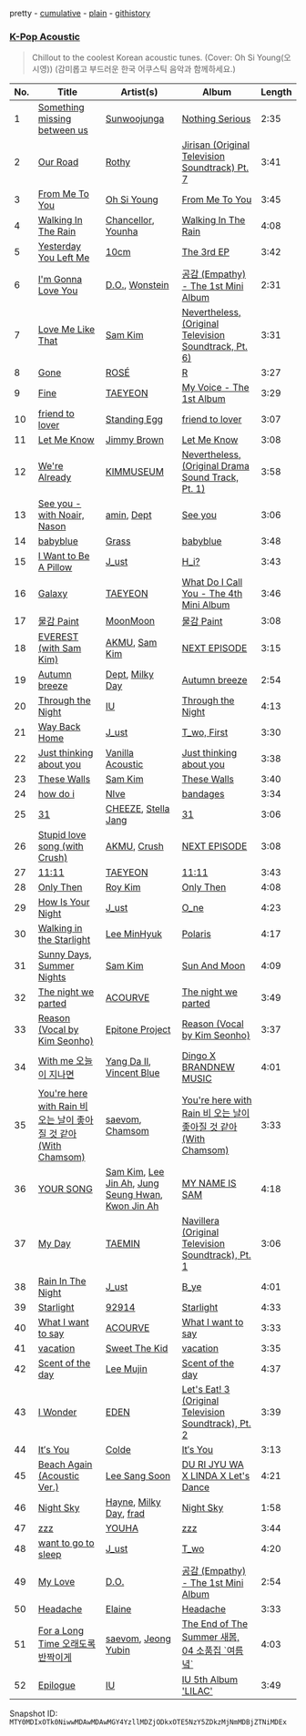 pretty - [cumulative](/playlists/cumulative/37i9dQZF1DX1wdZM1FEz79.md) - [plain](/playlists/plain/37i9dQZF1DX1wdZM1FEz79) - [githistory](https://github.githistory.xyz/mackorone/spotify-playlist-archive/blob/main/playlists/plain/37i9dQZF1DX1wdZM1FEz79)

### [K\-Pop Acoustic](https://open.spotify.com/playlist/37i9dQZF1DX1wdZM1FEz79)

> Chillout to the coolest Korean acoustic tunes\. \(Cover: Oh Si Young\(오시영\)\) \(감미롭고 부드러운 한국 어쿠스틱 음악과 함께하세요.\)

| No. | Title | Artist(s) | Album | Length |
|---|---|---|---|---|
| 1 | [Something missing between us](https://open.spotify.com/track/2HJGLIMw4jK21i93h7OLTg) | [Sunwoojunga](https://open.spotify.com/artist/04L3elxyr0XFua2Ek3domW) | [Nothing Serious](https://open.spotify.com/album/5aSX6Isg7e4xCJ7lilMuXn) | 2:35 |
| 2 | [Our Road](https://open.spotify.com/track/20xuppDWJjs0KO7XWPhkWo) | [Rothy](https://open.spotify.com/artist/0jUn8CXobOt0IixyR72una) | [Jirisan \(Original Television Soundtrack\) Pt\. 7](https://open.spotify.com/album/0rKLZ5eZFuyezfbkJeza3l) | 3:41 |
| 3 | [From Me To You](https://open.spotify.com/track/421hiNw7zfbeS9wALKMr5K) | [Oh Si Young](https://open.spotify.com/artist/0l5rg9dt1t4L9MZWfm8bTI) | [From Me To You](https://open.spotify.com/album/3GomXLTbqeK1piqSa7ryWW) | 3:45 |
| 4 | [Walking In The Rain](https://open.spotify.com/track/1lf2bl8eVxd6oDrTcpCbUs) | [Chancellor](https://open.spotify.com/artist/0u06YeydlBk3awnk5KgdBx), [Younha](https://open.spotify.com/artist/6GwM5CHqhWXzG3l5kzRSAS) | [Walking In The Rain](https://open.spotify.com/album/4PzHDoJiH4w7LZDOFxyD2n) | 4:08 |
| 5 | [Yesterday You Left Me](https://open.spotify.com/track/0JCAyXUAaQDj4NgwviZ2sC) | [10cm](https://open.spotify.com/artist/6zn0ihyAApAYV51zpXxdEp) | [The 3rd EP](https://open.spotify.com/album/3C9boxwboGAAwNcZoax7Hi) | 3:42 |
| 6 | [I'm Gonna Love You](https://open.spotify.com/track/1jxGBe4s8FwL2ZeNWszVuu) | [D.O.](https://open.spotify.com/artist/2CQZr2RPZmrcvDnaod1ldC), [Wonstein](https://open.spotify.com/artist/5o615XColiSVMPDWlslKSk) | [공감 \(Empathy\) \- The 1st Mini Album](https://open.spotify.com/album/4dqWy2Soq1Z1rqgKfXOATk) | 2:31 |
| 7 | [Love Me Like That](https://open.spotify.com/track/1lhm29o3syw122xynSKaAK) | [Sam Kim](https://open.spotify.com/artist/4BBN286rBKyCWsSPq2cxYO) | [Nevertheless, \(Original Television Soundtrack, Pt\. 6\)](https://open.spotify.com/album/4MLxdCgljBck6ddj3BKFTi) | 3:31 |
| 8 | [Gone](https://open.spotify.com/track/2dHoVW9AxJVSRebPRyV2aA) | [ROSÉ](https://open.spotify.com/artist/3eVa5w3URK5duf6eyVDbu9) | [R](https://open.spotify.com/album/5BQcoDfcZ8aBcikYX9B7Ob) | 3:27 |
| 9 | [Fine](https://open.spotify.com/track/6CdUgvL597jWmW4w8P5kHs) | [TAEYEON](https://open.spotify.com/artist/3qNVuliS40BLgXGxhdBdqu) | [My Voice \- The 1st Album](https://open.spotify.com/album/6DlCl3hBP1Gwhn0tgitGfN) | 3:29 |
| 10 | [friend to lover](https://open.spotify.com/track/7un5FM27KmkEMpsPQ2T062) | [Standing Egg](https://open.spotify.com/artist/6a3Mfrn2XBR1DfPg1QGa1d) | [friend to lover](https://open.spotify.com/album/4bjDmQW2Vu2Br4RPCi12hr) | 3:07 |
| 11 | [Let Me Know](https://open.spotify.com/track/1SPDWTBH7qcjbZ8zMRXlQ9) | [Jimmy Brown](https://open.spotify.com/artist/5YPCpDIPOY4WqY9Bqdw4Uc) | [Let Me Know](https://open.spotify.com/album/1x7V4e67JZoCpJWXSb8Yw1) | 3:08 |
| 12 | [We're Already](https://open.spotify.com/track/1kuML8BXbxGjfxQ1FkJPwI) | [KIMMUSEUM](https://open.spotify.com/artist/1NVRvV0KqaO7VtSaVQcm3V) | [Nevertheless, \(Original Drama Sound Track, Pt\. 1\)](https://open.spotify.com/album/6WTV5WckTQI2FjyI5YP1PG) | 3:58 |
| 13 | [See you \- with Noair, Nason](https://open.spotify.com/track/5HFl0JaGH9FPvI4Z7kVINo) | [amin](https://open.spotify.com/artist/05FbaV2QkbVQoHri4l491N), [Dept](https://open.spotify.com/artist/48JtfAggQQpfUXQNxkGm5U) | [See you](https://open.spotify.com/album/5XNFZVAs12EnZfZu7hJLNG) | 3:06 |
| 14 | [babyblue](https://open.spotify.com/track/3G11VWK4YHumpMmJhs11pY) | [Grass](https://open.spotify.com/artist/3IAV4UlkGi0MzK0rEijrHi) | [babyblue](https://open.spotify.com/album/5THYTuiOWFn46iwKVfJjO2) | 3:48 |
| 15 | [I Want to Be A Pillow](https://open.spotify.com/track/0p2Rh63rx8xbxVPwol2EmA) | [J\_ust](https://open.spotify.com/artist/6Jj218qsLCZlYHwRGbXEGZ) | [H\_i?](https://open.spotify.com/album/72uhm3L8qHUsKHneApbolo) | 3:43 |
| 16 | [Galaxy](https://open.spotify.com/track/41O17Xo25mbbvay3AOHC8C) | [TAEYEON](https://open.spotify.com/artist/3qNVuliS40BLgXGxhdBdqu) | [What Do I Call You \- The 4th Mini Album](https://open.spotify.com/album/70XJeDlFe1LmZo1lyFKyq3) | 3:46 |
| 17 | [물감 Paint](https://open.spotify.com/track/1HbRmJsM1oi7zTlKZtMVGS) | [MoonMoon](https://open.spotify.com/artist/1LOeaOZCreokgQaauWT5rV) | [물감 Paint](https://open.spotify.com/album/7j8U1x5nDleP8O6ZLW93Lz) | 3:08 |
| 18 | [EVEREST \(with Sam Kim\)](https://open.spotify.com/track/1c3WMOE7Q0dCFN6bjT8KWo) | [AKMU](https://open.spotify.com/artist/6OwKE9Ez6ALxpTaKcT5ayv), [Sam Kim](https://open.spotify.com/artist/4BBN286rBKyCWsSPq2cxYO) | [NEXT EPISODE](https://open.spotify.com/album/0Pt0eGpyNO5dDN8PORypSy) | 3:15 |
| 19 | [Autumn breeze](https://open.spotify.com/track/0nmdvYrzUgocrXt6IDanCj) | [Dept](https://open.spotify.com/artist/48JtfAggQQpfUXQNxkGm5U), [Milky Day](https://open.spotify.com/artist/7FIqXqYZHMomTAcTXF4UHu) | [Autumn breeze](https://open.spotify.com/album/1zPdH4xj4rZsLVRtgO8MRI) | 2:54 |
| 20 | [Through the Night](https://open.spotify.com/track/1Bb6jVrsg8cXxMCBxIWJUn) | [IU](https://open.spotify.com/artist/3HqSLMAZ3g3d5poNaI7GOU) | [Through the Night](https://open.spotify.com/album/1zQnkQc68sQj2Ns5GIuxld) | 4:13 |
| 21 | [Way Back Home](https://open.spotify.com/track/4M13QYXUbkv5cWYqw7m88u) | [J\_ust](https://open.spotify.com/artist/6Jj218qsLCZlYHwRGbXEGZ) | [T\_wo, First](https://open.spotify.com/album/2VTq68lUwuwceZbQdrPj6V) | 3:30 |
| 22 | [Just thinking about you](https://open.spotify.com/track/1ew4EemwjPuSsCuj1ezEfB) | [Vanilla Acoustic](https://open.spotify.com/artist/57xPD2CfuwxN6Ld7rf2iLG) | [Just thinking about you](https://open.spotify.com/album/5Svdk66Dvkf51EyVQCIf5u) | 3:38 |
| 23 | [These Walls](https://open.spotify.com/track/6WoloXr2PXu8FRYZFtzbij) | [Sam Kim](https://open.spotify.com/artist/4BBN286rBKyCWsSPq2cxYO) | [These Walls](https://open.spotify.com/album/2m4ekwYIbphT3mENFLouhK) | 3:40 |
| 24 | [how do i](https://open.spotify.com/track/0RNXXh47lufWmSro2CbsQh) | [NIve](https://open.spotify.com/artist/1qOPo6b0U3t7BpyO8Ti1MF) | [bandages](https://open.spotify.com/album/1UZLvFGY6S1xSZJ8wnhnZW) | 3:34 |
| 25 | [31](https://open.spotify.com/track/4oBmGC76HpltDdr0mx2h2i) | [CHEEZE](https://open.spotify.com/artist/6NdzNrBP8Jbhzp6h7yojht), [Stella Jang](https://open.spotify.com/artist/2Y9AUayH5pyZpVfkDYDfJV) | [31](https://open.spotify.com/album/1gG4FphDb3kinYZ4oaEtu0) | 3:06 |
| 26 | [Stupid love song \(with Crush\)](https://open.spotify.com/track/66NRKCEurE3Oq12BViuqAQ) | [AKMU](https://open.spotify.com/artist/6OwKE9Ez6ALxpTaKcT5ayv), [Crush](https://open.spotify.com/artist/6aLdhHUqgdKE86xbtNmY8g) | [NEXT EPISODE](https://open.spotify.com/album/0Pt0eGpyNO5dDN8PORypSy) | 3:08 |
| 27 | [11:11](https://open.spotify.com/track/093PI3mdUvOSlvMYDwnV1e) | [TAEYEON](https://open.spotify.com/artist/3qNVuliS40BLgXGxhdBdqu) | [11:11](https://open.spotify.com/album/6ZLQnQfsxbsdLNff0gz2Qe) | 3:43 |
| 28 | [Only Then](https://open.spotify.com/track/7mFigNlS2dsKMhcmJyfpeg) | [Roy Kim](https://open.spotify.com/artist/3ErHVJMsxTq2lLSmnONBm9) | [Only Then](https://open.spotify.com/album/4erAMXv1Uin2wnf1vW4Eqq) | 4:08 |
| 29 | [How Is Your Night](https://open.spotify.com/track/0b3gVNccZdoCLUZ4Dzaase) | [J\_ust](https://open.spotify.com/artist/6Jj218qsLCZlYHwRGbXEGZ) | [O\_ne](https://open.spotify.com/album/0fbVHkoxzHbm6RDa9IOUGC) | 4:23 |
| 30 | [Walking in the Starlight](https://open.spotify.com/track/3wT6q6lHoOpZUM38uPSUTF) | [Lee MinHyuk](https://open.spotify.com/artist/2KbxyNY5Dt6CJ6FBLcWfkH) | [Polaris](https://open.spotify.com/album/230aWpzxURX48FY6WtMe9s) | 4:17 |
| 31 | [Sunny Days, Summer Nights](https://open.spotify.com/track/4fi9IIcjYzxRTRwJUyFO6Q) | [Sam Kim](https://open.spotify.com/artist/4BBN286rBKyCWsSPq2cxYO) | [Sun And Moon](https://open.spotify.com/album/0AsQlY5YENtlvd8SLnrSxX) | 4:09 |
| 32 | [The night we parted](https://open.spotify.com/track/7sCOwMK98Bc3f6hFS0jgkM) | [ACOURVE](https://open.spotify.com/artist/0i9MWBqCpPeaJu6rJkrOoA) | [The night we parted](https://open.spotify.com/album/3ziY8tTralGg3ew6bTTJGD) | 3:49 |
| 33 | [Reason \(Vocal by Kim Seonho\)](https://open.spotify.com/track/1qDpiJRazdFxAfFZIVWy12) | [Epitone Project](https://open.spotify.com/artist/0RLe3YEakXpt0FEXyFtwgN) | [Reason \(Vocal by Kim Seonho\)](https://open.spotify.com/album/5MnLSMaZmIPQf6oMyUiGas) | 3:37 |
| 34 | [With me 오늘이 지나면](https://open.spotify.com/track/12NNRxfewZV8ey2qxQv9pa) | [Yang Da Il](https://open.spotify.com/artist/5DnjOSzLCfn4hDbLECq8pt), [Vincent Blue](https://open.spotify.com/artist/2AZgVjkPB4a4ULepFyPPgZ) | [Dingo X BRANDNEW MUSIC](https://open.spotify.com/album/5LTNMxhEkangYCNUldlQI9) | 4:01 |
| 35 | [You're here with Rain 비 오는 날이 좋아질 것 같아 \(With Chamsom\)](https://open.spotify.com/track/3sHe6Zqj9BVYqNHmV8YvOx) | [saevom](https://open.spotify.com/artist/4GAVUIrGNz35VbCFfHTsca), [Chamsom](https://open.spotify.com/artist/5xNWQgdUZS4YN7xAYItpKi) | [You're here with Rain 비 오는 날이 좋아질 것 같아 \(With Chamsom\)](https://open.spotify.com/album/7v0pFPnfFlTIiXxWXQipYZ) | 3:33 |
| 36 | [YOUR SONG](https://open.spotify.com/track/6XshUdxavknBQlcnu72LpD) | [Sam Kim](https://open.spotify.com/artist/4BBN286rBKyCWsSPq2cxYO), [Lee Jin Ah](https://open.spotify.com/artist/4SzO3ea2qcjg1uLyNJAWnM), [Jung Seung Hwan](https://open.spotify.com/artist/7l8rOFwZFQ3G0sgZ7gjGng), [Kwon Jin Ah](https://open.spotify.com/artist/0kRAVpQhUUArA8UnYwEdeZ) | [MY NAME IS SAM](https://open.spotify.com/album/6GUiTUgcpkhKlCZMTLLMI3) | 4:18 |
| 37 | [My Day](https://open.spotify.com/track/6tRGDcL8puwtHHPhac0uoq) | [TAEMIN](https://open.spotify.com/artist/13rF01aOogvnkuQXOlgTW8) | [Navillera \(Original Television Soundtrack\), Pt\. 1](https://open.spotify.com/album/4G8Gt7AamVOeGVo9Tq031e) | 3:06 |
| 38 | [Rain In The Night](https://open.spotify.com/track/3ISTUp8tjTZxDQyhwMQbP5) | [J\_ust](https://open.spotify.com/artist/6Jj218qsLCZlYHwRGbXEGZ) | [B\_ye](https://open.spotify.com/album/7JKxvinZqgB6w5X7ck8Wwk) | 4:01 |
| 39 | [Starlight](https://open.spotify.com/track/05ho1OFzZj2yGMcEGPKtCF) | [92914](https://open.spotify.com/artist/0Zoe6ljAJo85rggnN6OaOF) | [Starlight](https://open.spotify.com/album/7hhddpXpVkzeJBgR4zkis2) | 4:33 |
| 40 | [What I want to say](https://open.spotify.com/track/4door6xOPf2auseb5Foc9f) | [ACOURVE](https://open.spotify.com/artist/0i9MWBqCpPeaJu6rJkrOoA) | [What I want to say](https://open.spotify.com/album/3X1pv6uPPiNc9hR2XyGbY1) | 3:33 |
| 41 | [vacation](https://open.spotify.com/track/3czFLae2AYohB3q3edHKMr) | [Sweet The Kid](https://open.spotify.com/artist/4qaGGZulMdVRK7uDgGAaNq) | [vacation](https://open.spotify.com/album/1gUdka9FYmArCb6w1YLrBV) | 3:35 |
| 42 | [Scent of the day](https://open.spotify.com/track/0xu3l9eS4OMm4wsBi9a6Nj) | [Lee Mujin](https://open.spotify.com/artist/4Xj0peBt3EZHbdF20JmdWC) | [Scent of the day](https://open.spotify.com/album/5HHhZ7N9Rz5UPXG6AJQ1Xg) | 4:37 |
| 43 | [I Wonder](https://open.spotify.com/track/0WLjUv41NxxFZnNnn0Ra9W) | [EDEN](https://open.spotify.com/artist/1NKjYoo9hYXCKSlxecTY49) | [Let's Eat! 3 \(Original Television Soundtrack\), Pt\. 2](https://open.spotify.com/album/535nRzc7dhjietZuqgHfQr) | 3:39 |
| 44 | [It′s You](https://open.spotify.com/track/23PyDwW8pLgDsjpyFdjYgj) | [Colde](https://open.spotify.com/artist/3VQDqjQ4wJyw8PzpGdlZpB) | [It′s You](https://open.spotify.com/album/5wPEtP41dY7dqF3GcLBlfC) | 3:13 |
| 45 | [Beach Again \(Acoustic Ver.\)](https://open.spotify.com/track/2XenAqDhO1owVxsYeRET65) | [Lee Sang Soon](https://open.spotify.com/artist/2k5qXj4B0cMlBbLJOVQMUJ) | [DU RI JYU WA X LINDA X Let's Dance](https://open.spotify.com/album/00dzK05LKQYLmnNtQIENmB) | 4:21 |
| 46 | [Night Sky](https://open.spotify.com/track/2s1GJh3L6PXeEm5SgHALZT) | [Hayne](https://open.spotify.com/artist/2OuXA3zTqSBjchwV4jD5gL), [Milky Day](https://open.spotify.com/artist/7FIqXqYZHMomTAcTXF4UHu), [frad](https://open.spotify.com/artist/1XLYJ9VzlgEpBdlkC4MhOL) | [Night Sky](https://open.spotify.com/album/0D9TASJi9ZEpwQFtfZWiDt) | 1:58 |
| 47 | [zzz](https://open.spotify.com/track/7nWbh316VrzihN6Rra5Feh) | [YOUHA](https://open.spotify.com/artist/2lZFlNiQMLa2fuX3pkXcan) | [zzz](https://open.spotify.com/album/6EmW3bgRZ3HDBlDekp0azZ) | 3:44 |
| 48 | [want to go to sleep](https://open.spotify.com/track/6h8kbx5JGBhXNaoxlZrtyE) | [J\_ust](https://open.spotify.com/artist/6Jj218qsLCZlYHwRGbXEGZ) | [T\_wo](https://open.spotify.com/album/6ICh5ekibNXg1CJEWztazW) | 4:20 |
| 49 | [My Love](https://open.spotify.com/track/3B60EkZSvq0tuY7xzjb9Fu) | [D.O.](https://open.spotify.com/artist/2CQZr2RPZmrcvDnaod1ldC) | [공감 \(Empathy\) \- The 1st Mini Album](https://open.spotify.com/album/4dqWy2Soq1Z1rqgKfXOATk) | 2:54 |
| 50 | [Headache](https://open.spotify.com/track/6R4Lv4Bx0qhyVlVwurGzdf) | [Elaine](https://open.spotify.com/artist/7o30ZHbzQe9mDG8LbmmSel) | [Headache](https://open.spotify.com/album/14uWodFImRHWXjSm5bQITQ) | 3:33 |
| 51 | [For a Long Time 오래도록 반짝이게](https://open.spotify.com/track/1iyrKf79eBRdPoxQ1zawzu) | [saevom](https://open.spotify.com/artist/4GAVUIrGNz35VbCFfHTsca), [Jeong Yubin](https://open.spotify.com/artist/3hTlITCaMAJYlwQpcUv1hl) | [The End of The Summer 새봄, 04 소품집 \`여름녘\`](https://open.spotify.com/album/0pgphJHEePy829QEVesrXs) | 4:03 |
| 52 | [Epilogue](https://open.spotify.com/track/6rcwrRWKyjaFyUL8b8GlIJ) | [IU](https://open.spotify.com/artist/3HqSLMAZ3g3d5poNaI7GOU) | [IU 5th Album 'LILAC'](https://open.spotify.com/album/01dPJcwyht77brL4JQiR8R) | 3:49 |

Snapshot ID: `MTY0MDIxOTk0NiwwMDAwMDAwMGY4YzllMDZjODkxOTE5NzY5ZDkzMjNmMDBjZTNiMDEx`